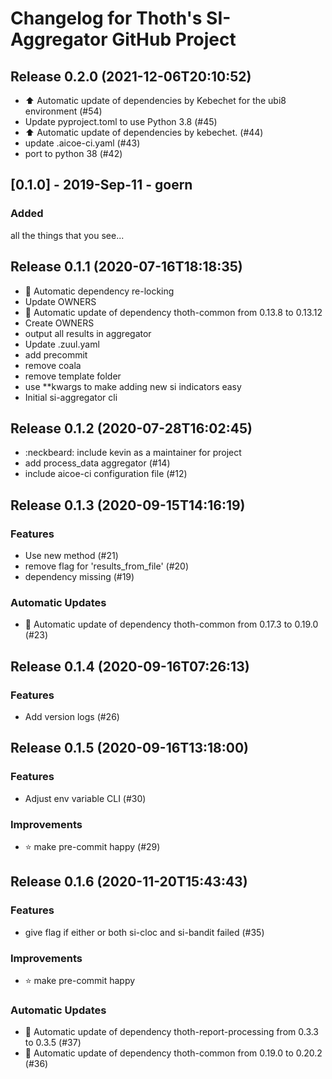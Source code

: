 # Changelog for Thoth's SI-Aggregator GitHub Project

## Release 0.2.0 (2021-12-06T20:10:52)
* :arrow_up: Automatic update of dependencies by Kebechet for the ubi8 environment (#54)
* Update pyproject.toml to use Python 3.8 (#45)
* :arrow_up: Automatic update of dependencies by kebechet. (#44)
* update .aicoe-ci.yaml (#43)
* port to python 38 (#42)

## [0.1.0] - 2019-Sep-11 - goern

### Added

all the things that you see...

## Release 0.1.1 (2020-07-16T18:18:35)
* :pushpin: Automatic dependency re-locking
* Update OWNERS
* :pushpin: Automatic update of dependency thoth-common from 0.13.8 to 0.13.12
* Create OWNERS
* output all results in aggregator
* Update .zuul.yaml
* add precommit
* remove coala
* remove template folder
* use **kwargs to make adding new si indicators easy
* Initial si-aggregator cli

## Release 0.1.2 (2020-07-28T16:02:45)
* :neckbeard: include kevin as a maintainer for project
* add process_data aggregator (#14)
* include aicoe-ci configuration file (#12)

## Release 0.1.3 (2020-09-15T14:16:19)
### Features
* Use new method (#21)
* remove flag for 'results_from_file' (#20)
* dependency missing (#19)
### Automatic Updates
* :pushpin: Automatic update of dependency thoth-common from 0.17.3 to 0.19.0 (#23)

## Release 0.1.4 (2020-09-16T07:26:13)
### Features
* Add version logs (#26)

## Release 0.1.5 (2020-09-16T13:18:00)
### Features
* Adjust env variable CLI (#30)
### Improvements
* :star: make pre-commit happy (#29)

## Release 0.1.6 (2020-11-20T15:43:43)
### Features
* give flag if either or both si-cloc and si-bandit failed (#35)
### Improvements
* :star: make pre-commit happy
### Automatic Updates
* :pushpin: Automatic update of dependency thoth-report-processing from 0.3.3 to 0.3.5 (#37)
* :pushpin: Automatic update of dependency thoth-common from 0.19.0 to 0.20.2 (#36)
